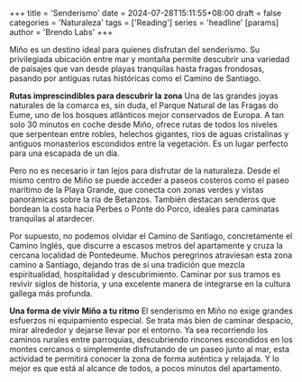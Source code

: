 +++
title = 'Senderismo'
date = 2024-07-28T15:11:55+08:00
draft = false
categories = 'Naturaleza'
tags = ['Reading']
series = 'headline'
[params]
  author = 'Brendo Labs'
+++

Miño es un destino ideal para quienes disfrutan del senderismo. Su privilegiada ubicación entre mar y montaña permite descubrir una variedad de paisajes que van desde playas tranquilas hasta fragas frondosas, pasando por antiguas rutas históricas como el Camino de Santiago.

<!--more-->

<b>Rutas imprescindibles para descubrir la zona</b>
Una de las grandes joyas naturales de la comarca es, sin duda, el Parque Natural de las Fragas do Eume, uno de los bosques atlánticos mejor conservados de Europa. A tan solo 30 minutos en coche desde Miño, ofrece rutas de todos los niveles que serpentean entre robles, helechos gigantes, ríos de aguas cristalinas y antiguos monasterios escondidos entre la vegetación. Es un lugar perfecto para una escapada de un día.

Pero no es necesario ir tan lejos para disfrutar de la naturaleza. Desde el mismo centro de Miño se puede acceder a paseos costeros como el paseo marítimo de la Playa Grande, que conecta con zonas verdes y vistas panorámicas sobre la ría de Betanzos. También destacan senderos que bordean la costa hacia Perbes o Ponte do Porco, ideales para caminatas tranquilas al atardecer.

Por supuesto, no podemos olvidar el Camino de Santiago, concretamente el Camino Inglés, que discurre a escasos metros del apartamente y cruza la cercana localidad de Pontedeume. Muchos peregrinos atraviesan esta zona camino a Santiago, dejando tras de sí una tradición que mezcla espiritualidad, hospitalidad y descubrimiento. Caminar por sus tramos es revivir siglos de historia, y una excelente manera de integrarse en la cultura gallega más profunda.

<b>Una forma de vivir Miño a tu ritmo</b>
El senderismo en Miño no exige grandes esfuerzos ni equipamiento especial. Se trata más bien de caminar despacio, mirar alrededor y dejarse llevar por el entorno. Ya sea recorriendo los caminos rurales entre parroquias, descubriendo rincones escondidos en los montes cercanos o simplemente disfrutando de un paseo junto al mar, esta actividad te permitirá conocer la zona de forma auténtica y relajada. Y lo mejor es que está al alcance de todos, a pocos minutos del apartamento.